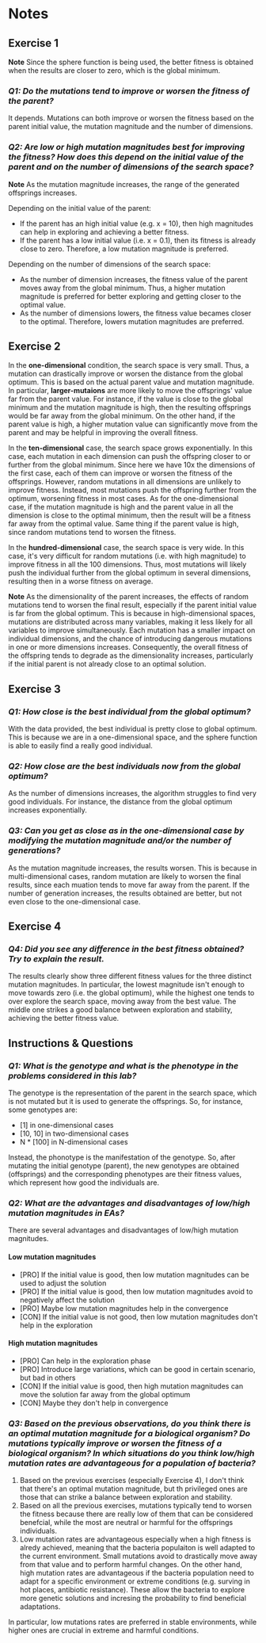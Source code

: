 # Notes

## Exercise 1

**Note** Since the sphere function is being used, the better fitness is obtained when the results are closer to zero, which is the global minimum.

### _Q1: Do the mutations tend to improve or worsen the fitness of the parent?_

It depends. Mutations can both improve or worsen the fitness based on the parent initial value, the mutation magnitude and the number of dimensions.

### _Q2: Are low or high mutation magnitudes best for improving the fitness? How does this depend on the initial value of the parent and on the number of dimensions of the search space?_

**Note** As the mutation magnitude increases, the range of the generated offsprings increases. 

Depending on the initial value of the parent:
* If the parent has an high initial value (e.g. x = 10), then high magnitudes can help in exploring and achieving a better fitness.
* If the parent has a low initial value (i.e. x = 0.1), then its fitness is already close to zero. Therefore, a low mutation magnitude is preferred.

Depending on the number of dimensions of the search space:
* As the number of dimension increases, the fitness value of the parent moves away from the global minimum. Thus, a higher mutation magnitude is preferred for better exploring and getting closer to the optimal value.
* As the number of dimensions lowers, the fitness value becames closer to the optimal. Therefore, lowers mutation magnitudes are preferred.

## Exercise 2

In the **one-dimensional** condition, the search space is very small. Thus, a mutation can drastically improve or worsen the distance from the global optimum. This is based on the actual parent value and mutation magnitude. In particular, **larger-mutaions** are more likely to move the offsprings' value far from the parent value. For instance, if the value is close to the global minimum and the mutation magnitude is high, then the resulting offsprings would be far away from the global minimum. On the other hand, if the parent value is high, a higher mutation value can significantly move from the parent and may be helpful in improving the overall fitness.

In the **ten-dimensional** case, the search space grows exponentially. In this case, each mutation in each dimension can push the offspring closer to or further from the global minimum. Since here we have 10x the dimensions of the first case, each of them can improve or worsen the fitness of the offsprings. However, random mutations in all dimensions are unlikely to improve fitness. Instead, most mutations push the offspring further from the optimum, worsening fitness in most cases. As for the one-dimensional case, if the mutation magnitude is high and the parent value in all the dimension is close to the optimal minimum, then the result will be a fitness far away from the optimal value. Same thing if the parent value is high, since random mutations tend to worsen the fitness.

In the **hundred-dimensional** case, the search space is very wide. In this case, it's very difficult for random mutations (i.e. with high magnitude) to improve fitness in all the 100 dimensions. Thus, most mutations will likely push the individual further from the global optimum in several dimensions, resulting then in a worse fitness on average.

**Note** As the dimensionality of the parent increases, the effects of random mutations tend to worsen the final result, especially if the parent initial value is far from the global optimum. This is because in high-dimensional spaces, mutations are distributed across many variables, making it less likely for all variables to improve simultaneously. Each mutation has a smaller impact on individual dimensions, and the chance of introducing dangerous mutations in one or more dimensions increases. Consequently, the overall fitness of the offspring tends to degrade as the dimensionality increases, particularly if the initial parent is not already close to an optimal solution.

## Exercise 3

### _Q1: How close is the best individual from the global optimum?_

With the data provided, the best individual is pretty close to global optimum. This is because we are in a one-dimensional space, and the sphere function is able to easily find a really good individual.

### _Q2: How close are the best individuals now from the global optimum?_

As the number of dimensions increases, the algorithm struggles to find very good individuals. For instance, the distance from the global optimum increases exponentially.

### _Q3: Can you get as close as in the one-dimensional case by modifying the mutation magnitude and/or the number of generations?_

As the mutation magnitude increases, the results worsen. This is because in multi-dimensional cases, random mutation are likely to worsen the final results, since each muation tends to move far away from the parent. If the number of generation increases, the results obtained are better, but not even close to the one-dimensional case.

## Exercise 4

### _Q4: Did you see any difference in the best fitness obtained? Try to explain the result._

The results clearly show three different fitness values for the three distinct mutation magnitudes. In particular, the lowest magnitude isn't enough to move towards zero (i.e. the global optimum), while the highest one tends to over explore the search space, moving away from the best value. The middle one strikes a good balance between exploration and stability, achieving the better fitness value.


## Instructions & Questions 

### _Q1: What is the genotype and what is the phenotype in the problems considered in this lab?_

The genotype is the representation of the parent in the search space, which is not mutated but it is used to generate the offsprings. So, for instance, some genotypes are:
- [1] in one-dimensional cases
- [10, 10] in two-dimensional cases
- N * [100] in N-dimensional cases

Instead, the phonotype is the manifestation of the genotype. So, after mutating the initial genotype (parent), the new genotypes are obtained (offsprings) and the corresponding phenotypes are their fitness values, which represent how good the individuals are.

### _Q2: What are the advantages and disadvantages of low/high mutation magnitudes in EAs?_

There are several advantages and disadvantages of low/high mutation magnitudes.

#### Low mutation magnitudes
- [PRO] If the initial value is good, then low mutation magnitudes can be used to adjust the solution
- [PRO] If the initial value is good, then low mutation magnitudes avoid to negatively affect the solution
- [PRO] Maybe low mutation magnitudes help in the convergence
- [CON] If the initial value is not good, then low mutation magnitudes don't help in the exploration

#### High mutation magnitudes
- [PRO] Can help in the exploration phase
- [PRO] Introduce large variations, which can be good in certain scenario, but bad in others
- [CON] If the initial value is good, then high mutation magnitudes can move the solution far away from the global optimum
- [CON] Maybe they don't help in convergence

### _Q3: Based on the previous observations, do you think there is an optimal mutation magnitude for a biological organism? Do mutations typically improve or worsen the fitness of a biological organism? In which situations do you think low/high mutation rates are advantageous for a population of bacteria?_

1) Based on the previous exercises (especially Exercise 4), I don't think that there's an optimal mutation magnitude, but th privileged ones are those that can strike a balance between exploration and stability.
2) Based on all the previous exercises, mutations typically tend to worsen the fitness because there are really low of them that can be considered benefcial, while the most are neutral or harmful for the offsprings individuals.
3) Low mutation rates are advantageous especially when a high fitness is alredy achieved, meaning that the bacteria populaiton is well adapted to the current environment. Small mutations avoid to drastically move away from that value and to perform harmful changes. On the other hand, high mutation rates are advantageous if the bacteria population need to adapt for a specific environment or extreme conditions (e.g. surving in hot places, antibiotic resistance). These allow the bacteria to explore more genetic solutions and incresing the probability to find beneficial adaptations.

In particular, low mutations rates are preferred in stable environments, while higher ones are crucial in extreme and harmful conditions.